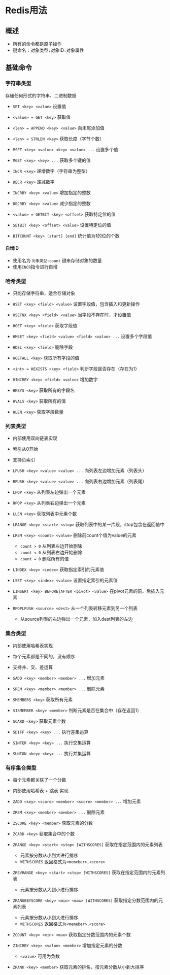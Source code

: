 

# Redis用法

## 概述
* 所有的命令都是原子操作
* 键命名：对象类型`:`对象ID`:`对象属性


## 基础命令

### 字符串类型
存储任何形式的字符串、二进制数据

* `SET <key> <value>`  设置值
* `<value> = GET <key>`          获取值
* `<len> = APPEND <key> <value>` 向末尾添加值
* `<len> = STRLEN <key>`    获取长度（字节个数）
* `MSET <key> <value> <key> <value> ...` 设置多个值
* `MGET <key> <key> ...`  获取多个键的值

* `INCR <key>`         递增数字（字符串为整型）
* `DECR <key>`         递减数字
* `INCRBY <key> <value>` 增加指定的整数
* `DECRBY <key> <value>` 减少指定的整数

* `<value> = GETBIT <key> <offset>`  获取特定位的值
* `SETBIT <key> <offset> <value>`    设置特定位的值
* `BITCOUNT <key> [start] [end]`     统计值为1的位的个数

#### 自增ID
* 使用名为 `对象类型:count` 键来存储对象的数量
* 使用`INCR`指令进行自增


### 哈希类型
* 只能存储字符串，适合存储对象

* `HSET <key> <field> <value>`  设置字段值，包含插入和更新操作
* `HSETNX <key> <field> <value>`  当字段不存在时，才设置值
* `HGET <key> <field>`          获取字段值
* `HMSET <key> <field> <value> <field> <value> ...` 设置多个字段值
* `HDEL <key> <field>`             删除字段

* `HGETALL <key>`  获取所有字段的值
* `<int> = HEXISTS <key> <field>`  判断字段是否存在（存在为1）
* `HINCRBY <key> <field> <value>`  增加数字

* `HKEYS <key>`  获取所有的字段名
* `HVALS <key>`  获取所有的值
* `HLEN <key>`   获取字段数量

### 列表类型
* 内部使用双向链表实现
* 索引从0开始
* 支持负索引

* `LPUSH <key> <value> <value> ...` 向列表左边增加元素（列表头）
* `RPUSH <key> <value> <value> ...` 向列表右边增加元素（列表尾）
* `LPOP <key>`  从列表左边弹出一个元素
* `RPOP <key>`  从列表右边弹出一个元素

* `LLEN <key>`  获取列表中元素个数
* `LRANGE <key> <start> <stop>` 获取列表中的某一片段，stop包含在返回值中
* `LREM <key> <count> <value>`  删除前count个值为value的元素
    * `count > 0` 从列表左边开始删除
    * `count < 0` 从列表右边开始删除
    * `count = 0` 删除所有的值

* `LINDEX <key> <index>`  获取指定索引的元素值
* `LSET <key> <index> <value>` 设置指定索引的元素值
* `LINSERT <key> BEFORE|AFTER <pivot> <value>` 在pivot元素的前、后插入元素

* `RPOPLPUSH <source> <dest>` 从一个列表转移元素到另一个列表
    * 从source列表的右边弹出一个元素，加入dest列表的左边


### 集合类型
* 内部使用哈希表实现
* 每个元素都是不同的，没有顺序
* 支持并、交、差运算

* `SADD <key> <member> <member> ...` 增加元素
* `SREM <key> <member> <member> ...` 删除元素
* `SMEMBERS <key>`                   获取所有元素
* `SISMEMBER <key> <member>`         判断元素是否在集合中（存在返回1）
* `SCARD <key>`                      获取元素个数

* `SDIFF <key> <key> ...`            执行差集运算
* `SINTER <key> <key> ...`           执行交集运算
* `SUNION <key> <key> ...`           执行并集运算


### 有序集合类型
* 每个元素都关联了一个分数
* 内部使用哈希表 + 跳表 实现

* `ZADD <key> <score> <member> <score> <member> ...` 增加元素
* `ZREM <key> <member> <member> ...`   删除元素
* `ZSCORE <key> <member>`      获取元素的分数
* `ZCARD <key>`                获取集合中的个数

* `ZRANGE <key> <start> <stop> [WITHSCORES]` 获取在指定范围内的元素列表
    * 元素按分数从小到大进行排序
    * `WITHSCORES` 返回格式为`<memeber>,<score>`
* `ZREVRANGE <key> <start> <stop> [WITHSCORES]` 获取在指定范围内的元素列表
    * 元素按分数从大到小进行排序
* `ZRANGEBYSCORE <key> <min> <max> [WITHSCORES]` 获取指定分数范围内的元素列表
    * 元素按分数从小到大进行排序
    * `WITHSCORES` 返回格式为`<memeber>,<score>`
* `ZCOUNT <key> <min> <max>`   获取指定分数范围内的元素个数

* `ZINCRBY <key> <value> <member>`  增加指定元素的分数
    *  `<value>` 可用为负数
* `ZRANK <key> <member>`  获取元素的排名，按元素分数从小到大排序
